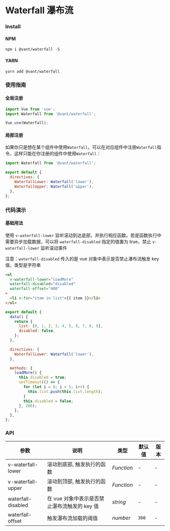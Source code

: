 # Waterfall 瀑布流

### Install

#### NPM

```shell
npm i @vant/waterfall -S
```

#### YARN

```shell
yarn add @vant/waterfall
```

### 使用指南

#### 全局注册

```js
import Vue from 'vue';
import Waterfall from '@vant/waterfall';

Vue.use(Waterfall);
```

#### 局部注册

如果你只是想在某个组件中使用`Waterfall`，可以在对应组件中注册`Waterfall`指令，这样只能在你注册的组件中使用`Waterfall`：

```js
import Waterfall from '@vant/waterfall';

export default {
  directives: {
    WaterfallLower: Waterfall('lower'),
    WaterfallUpper: Waterfall('upper'),
  },
};
```

### 代码演示

#### 基础用法

使用 `v-waterfall-lower` 监听滚动到达底部，并执行相应函数。若是函数执行中需要异步加载数据，可以将 `waterfall-disabled` 指定的值置为 true，禁止 `v-waterfall-lower` 监听滚动事件

注意：`waterfall-disabled` 传入的是 vue 对象中表示是否禁止瀑布流触发 key 值，类型是字符串

```html
<ul
  v-waterfall-lower="loadMore"
  waterfall-disabled="disabled"
  waterfall-offset="400"
>
  <li v-for="item in list">{{ item }}</li>
</ul>
```

```js
export default {
  data() {
    return {
      list: [0, 1, 2, 3, 4, 5, 6, 7, 8, 9],
      disabled: false,
    };
  },

  directives: {
    WaterfallLower: Waterfall('lower'),
  },

  methods: {
    loadMore() {
      this.disabled = true;
      setTimeout(() => {
        for (let i = 0; i < 5; i++) {
          this.list.push(this.list.length);
        }
        this.disabled = false;
      }, 200);
    },
  },
};
```

### API

| 参数 | 说明 | 类型 | 默认值 | 版本 |
| --- | --- | --- | --- | --- |
| v-waterfall-lower | 滚动到底部, 触发执行的函数 | _Function_ | - | - |
| v-waterfall-upper | 滚动到顶部, 触发执行的函数 | _Function_ | - | - |
| waterfall-disabled | 在 vue 对象中表示是否禁止瀑布流触发的 key 值 | _string_ | - | - |
| waterfall-offset | 触发瀑布流加载的阈值 | _number_ | `300` | - |
